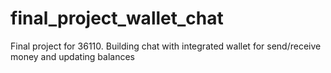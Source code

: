 # final_project_wallet_chat
Final project for 36110.  Building chat with integrated wallet for send/receive money and updating balances
